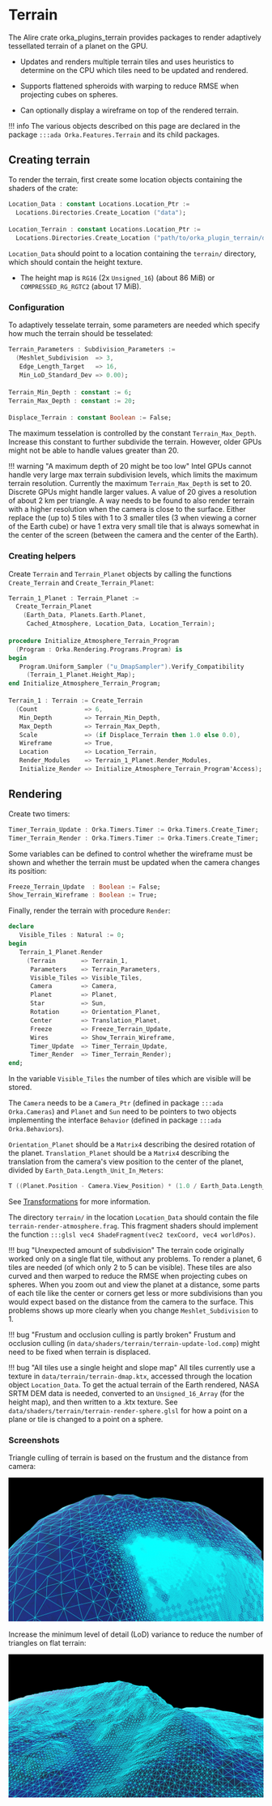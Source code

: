# Terrain

The Alire crate orka\_plugins\_terrain provides packages to render
adaptively tessellated terrain of a planet on the GPU.

- Updates and renders multiple terrain tiles and uses heuristics to
determine on the CPU which tiles need to be updated and rendered.

- Supports flattened spheroids with warping to reduce RMSE when
projecting cubes on spheres.

- Can optionally display a wireframe on top of the rendered terrain.

!!! info
    The various objects described on this page are declared in
    the package `:::ada Orka.Features.Terrain` and its child packages.

## Creating terrain

To render the terrain, first create some location objects containing
the shaders of the crate:

```ada
Location_Data : constant Locations.Location_Ptr :=
  Locations.Directories.Create_Location ("data");

Location_Terrain : constant Locations.Location_Ptr :=
  Locations.Directories.Create_Location ("path/to/orka_plugin_terrain/data/shaders");
```

`Location_Data` should point to a location containing the `terrain/` directory,
which should contain the height texture.

- The height map is `RG16` (2x `Unsigned_16`) (about 86 MiB) or
  `COMPRESSED_RG_RGTC2` (about 17 MiB).

### Configuration

To adaptively tesselate terrain, some parameters are needed which specify
how much the terrain should be tesselated:

```ada
Terrain_Parameters : Subdivision_Parameters :=
  (Meshlet_Subdivision  => 3,
   Edge_Length_Target   => 16,
   Min_LoD_Standard_Dev => 0.00);

Terrain_Min_Depth : constant := 6;
Terrain_Max_Depth : constant := 20;

Displace_Terrain : constant Boolean := False;
```

The maximum tesselation is controlled by the constant `Terrain_Max_Depth`.
Increase this constant to further subdivide the terrain.
However, older GPUs might not be able to handle values greater than 20.

!!! warning "A maximum depth of 20 might be too low"
    Intel GPUs cannot handle very large max terrain subdivision levels,
    which limits the maximum terrain resolution.
    Currently the maximum `Terrain_Max_Depth` is set to 20.
    Discrete GPUs might handle larger values.
    A value of 20 gives a resolution of about 2 km per triangle.
    A way needs to be found to also render terrain with a higher resolution
    when the camera is close to the surface.
    Either replace the (up to) 5 tiles with 1 to 3 smaller tiles (3 when
    viewing a corner of the Earth cube) or have 1 extra very small tile that
    is always somewhat in the center of the screen (between the camera and
    the center of the Earth).

### Creating helpers

Create `Terrain` and `Terrain_Planet` objects by calling the functions
`Create_Terrain` and `Create_Terrain_Planet`:

```ada
Terrain_1_Planet : Terrain_Planet :=
  Create_Terrain_Planet
    (Earth_Data, Planets.Earth.Planet,
     Cached_Atmosphere, Location_Data, Location_Terrain);

procedure Initialize_Atmosphere_Terrain_Program
  (Program : Orka.Rendering.Programs.Program) is
begin
   Program.Uniform_Sampler ("u_DmapSampler").Verify_Compatibility
     (Terrain_1_Planet.Height_Map);
end Initialize_Atmosphere_Terrain_Program;

Terrain_1 : Terrain := Create_Terrain
  (Count             => 6,
   Min_Depth         => Terrain_Min_Depth,
   Max_Depth         => Terrain_Max_Depth,
   Scale             => (if Displace_Terrain then 1.0 else 0.0),
   Wireframe         => True,
   Location          => Location_Terrain,
   Render_Modules    => Terrain_1_Planet.Render_Modules,
   Initialize_Render => Initialize_Atmosphere_Terrain_Program'Access);
```

## Rendering

Create two timers:

```ada
Timer_Terrain_Update : Orka.Timers.Timer := Orka.Timers.Create_Timer;
Timer_Terrain_Render : Orka.Timers.Timer := Orka.Timers.Create_Timer;
```

Some variables can be defined to control whether the wireframe must
be shown and whether the terrain must be updated when the camera changes
its position:

```ada
Freeze_Terrain_Update  : Boolean := False;
Show_Terrain_Wireframe : Boolean := True;
```

Finally, render the terrain with procedure `Render`:

```ada
declare
   Visible_Tiles : Natural := 0;
begin
   Terrain_1_Planet.Render
     (Terrain       => Terrain_1,
      Parameters    => Terrain_Parameters,
      Visible_Tiles => Visible_Tiles,
      Camera        => Camera,
      Planet        => Planet,
      Star          => Sun,
      Rotation      => Orientation_Planet,
      Center        => Translation_Planet,
      Freeze        => Freeze_Terrain_Update,
      Wires         => Show_Terrain_Wireframe,
      Timer_Update  => Timer_Terrain_Update,
      Timer_Render  => Timer_Terrain_Render);
end;
```

In the variable `Visible_Tiles` the number of tiles which are visible will be stored.

The `Camera` needs to be a `Camera_Ptr` (defined in package `:::ada Orka.Cameras`)
and `Planet` and `Sun` need to be pointers to two objects implementing
the interface `Behavior` (defined in package `:::ada Orka.Behaviors`).

`Orientation_Planet` should be a `Matrix4` describing the desired rotation
of the planet.
`Translation_Planet` should be a `Matrix4` describing the translation
from the camera's view position to the center of the planet, divided
by `Earth_Data.Length_Unit_In_Meters`:

```ada
T ((Planet.Position - Camera.View_Position) * (1.0 / Earth_Data.Length_Unit_In_Meters)`
```

See [Transformations](/transforms/matrices/#transformations) for more information.

The directory `terrain/` in the location `Location_Data` should contain
the file `terrain-render-atmosphere.frag`. This fragment shaders should
implement the function `:::glsl vec4 ShadeFragment(vec2 texCoord, vec4 worldPos)`.

!!! bug "Unexpected amount of subdivision"
    The terrain code originally worked only on a single flat tile, without any
    problems. To render a planet, 6 tiles are needed (of which only 2 to 5 can
    be visible). These tiles are also curved and then warped to reduce the RMSE
    when projecting cubes on spheres.
    When you zoom out and view the planet at a distance, some parts of each
    tile like the center or corners get less or more subdivisions than you
    would expect based on the distance from the camera to the surface. This
    problems shows up more clearly when you change `Meshlet_Subdivision` to 1.

!!! bug "Frustum and occlusion culling is partly broken"
    Frustum and occlusion culling (in `data/shaders/terrain/terrain-update-lod.comp`)
    might need to be fixed when terrain is displaced.

!!! bug "All tiles use a single height and slope map"
    All tiles currently use a texture in `data/terrain/terrain-dmap.ktx`,
    accessed through the location object `Location_Data`.
    To get the actual terrain of the Earth rendered, NASA SRTM DEM data is
    needed, converted to an `Unsigned_16_Array` (for the height map),
    and then written to a .ktx texture.
    See `data/shaders/terrain/terrain-render-sphere.glsl` for how a point on a
    plane or tile is changed to a point on a sphere.

### Screenshots

Triangle culling of terrain is based on the frustum and the distance from camera:

![Culled terrain](../images/terrain-culling.png)

Increase the minimum level of detail (LoD) variance to reduce the number
of triangles on flat terrain:

![LoD](../images/terrain-lod.png)
